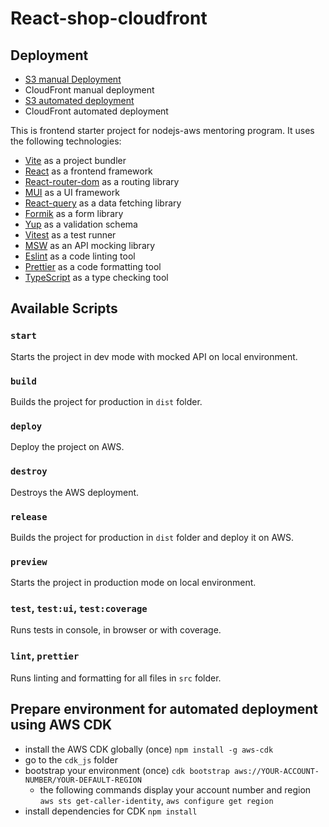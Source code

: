 # React-shop-cloudfront

## Deployment
- [S3 manual Deployment](http://rss-aws-cloud-developer-module-2-manual.s3-website-eu-west-1.amazonaws.com/)
- CloudFront manual deployment
- [S3 automated deployment](http://rss-aws-cloud-developer-module-2-automated.s3-website-eu-west-1.amazonaws.com/)
- CloudFront automated deployment

This is frontend starter project for nodejs-aws mentoring program. It uses the following technologies:

- [Vite](https://vitejs.dev/) as a project bundler
- [React](https://beta.reactjs.org/) as a frontend framework
- [React-router-dom](https://reactrouterdotcom.fly.dev/) as a routing library
- [MUI](https://mui.com/) as a UI framework
- [React-query](https://react-query-v3.tanstack.com/) as a data fetching library
- [Formik](https://formik.org/) as a form library
- [Yup](https://github.com/jquense/yup) as a validation schema
- [Vitest](https://vitest.dev/) as a test runner
- [MSW](https://mswjs.io/) as an API mocking library
- [Eslint](https://eslint.org/) as a code linting tool
- [Prettier](https://prettier.io/) as a code formatting tool
- [TypeScript](https://www.typescriptlang.org/) as a type checking tool

## Available Scripts

### `start`

Starts the project in dev mode with mocked API on local environment.

### `build`

Builds the project for production in `dist` folder.

### `deploy`

Deploy the project on AWS.

### `destroy`

Destroys the AWS deployment.

### `release`

Builds the project for production in `dist` folder and deploy it on AWS.

### `preview`

Starts the project in production mode on local environment.

### `test`, `test:ui`, `test:coverage`

Runs tests in console, in browser or with coverage.

### `lint`, `prettier`

Runs linting and formatting for all files in `src` folder.

## Prepare environment for automated deployment using AWS CDK
- install the AWS CDK globally (once) `npm install -g aws-cdk`
- go to the `cdk_js` folder
- bootstrap your environment (once) `cdk bootstrap aws://YOUR-ACCOUNT-NUMBER/YOUR-DEFAULT-REGION`
  - the following commands display your account number and region `aws sts get-caller-identity`, `aws configure get region`
- install dependencies for CDK `npm install`